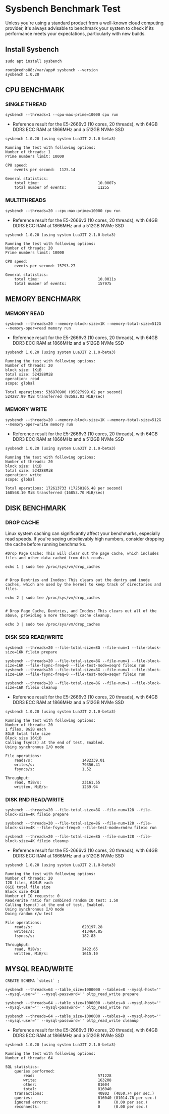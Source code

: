 # Sysbench Benchmark Test

Unless you're using a standard product from a well-known cloud computing provider, it's always advisable to benchmark your system to check if its performance meets your expectations, particularly with new builds.

## Install Sysbench

```
sudo apt install sysbench
```

```
root@redhs88:/var/app# sysbench --version
sysbench 1.0.20
```

## CPU BENCHMARK

### SINGLE THREAD

```
sysbench --threads=1 --cpu-max-prime=10000 cpu run
```
- Reference result for the E5-2666v3 (10 cores, 20 threads), with 64GB DDR3 ECC RAM at 1866MHz and a 512GB NVMe SSD

```
sysbench 1.0.20 (using system LuaJIT 2.1.0-beta3)

Running the test with following options:
Number of threads: 1
Prime numbers limit: 10000

CPU speed:
    events per second:  1125.14

General statistics:
    total time:                          10.0007s
    total number of events:              11255
```

### MULTITHREADS

```
sysbench --threads=20 --cpu-max-prime=10000 cpu run
```

- Reference result for the E5-2666v3 (10 cores, 20 threads), with 64GB DDR3 ECC RAM at 1866MHz and a 512GB NVMe SSD

```
sysbench 1.0.20 (using system LuaJIT 2.1.0-beta3)

Running the test with following options:
Number of threads: 20
Prime numbers limit: 10000

CPU speed:
    events per second: 15793.27

General statistics:
    total time:                          10.0011s
    total number of events:              157975
```

## MEMORY BENCHMARK

### MEMORY READ
```
sysbench --threads=20 --memory-block-size=1K --memory-total-size=512G --memory-oper=read memory run
```

- Reference result for the E5-2666v3 (10 cores, 20 threads), with 64GB DDR3 ECC RAM at 1866MHz and a 512GB NVMe SSD

```
sysbench 1.0.20 (using system LuaJIT 2.1.0-beta3)

Running the test with following options:
Number of threads: 20
block size: 1KiB
total size: 524288MiB
operation: read
scope: global

Total operations: 536870900 (95827999.02 per second)
524287.99 MiB transferred (93582.03 MiB/sec)
```

### MEMORY WRITE

```
sysbench --threads=20 --memory-block-size=1K --memory-total-size=512G --memory-oper=write memory run
```

- Reference result for the E5-2666v3 (10 cores, 20 threads), with 64GB DDR3 ECC RAM at 1866MHz and a 512GB NVMe SSD

```
sysbench 1.0.20 (using system LuaJIT 2.1.0-beta3)

Running the test with following options:
Number of threads: 20
block size: 1KiB
total size: 524288MiB
operation: write
scope: global

Total operations: 172613733 (17258186.48 per second)
168568.10 MiB transferred (16853.70 MiB/sec)
```

## DISK BENCHMARK

### DROP CACHE
Linux system caching can significantly affect your benchmarks, especially read speeds. If you're seeing unbelievably high numbers, consider dropping the cache before running benchmarks.
```
#Drop Page Cache: This will clear out the page cache, which includes files and other data cached from disk reads.

echo 1 | sudo tee /proc/sys/vm/drop_caches


# Drop Dentries and Inodes: This clears out the dentry and inode caches, which are used by the kernel to keep track of directories and files.

echo 2 | sudo tee /proc/sys/vm/drop_caches


# Drop Page Cache, Dentries, and Inodes: This clears out all of the above, providing a more thorough cache cleanup.

echo 3 | sudo tee /proc/sys/vm/drop_caches
```

### DISK SEQ READ/WRITE

```
sysbench --threads=20 --file-total-size=8G --file-num=1 --file-block-size=16K fileio prepare

sysbench --threads=20 --file-total-size=8G --file-num=1 --file-block-size=16K --file-fsync-freq=0 --file-test-mode=seqrd fileio run
sysbench --threads=20 --file-total-size=8G --file-num=1 --file-block-size=16K --file-fsync-freq=0 --file-test-mode=seqwr fileio run

sysbench --threads=20 --file-total-size=8G --file-num=1 --file-block-size=16K fileio cleanup
```

- Reference result for the E5-2666v3 (10 cores, 20 threads), with 64GB DDR3 ECC RAM at 1866MHz and a 512GB NVMe SSD

```
sysbench 1.0.20 (using system LuaJIT 2.1.0-beta3)

Running the test with following options:
Number of threads: 20
1 files, 8GiB each
8GiB total file size
Block size 16KiB
Calling fsync() at the end of test, Enabled.
Using synchronous I/O mode

File operations:
    reads/s:                      1482339.01
    writes/s:                     79356.41
    fsyncs/s:                     1.52

Throughput:
    read, MiB/s:                  23161.55
    written, MiB/s:               1239.94
```

### DISK RND READ/WRITE

```
sysbench --threads=20 --file-total-size=8G --file-num=128 --file-block-size=4K fileio prepare

sysbench --threads=20 --file-total-size=8G --file-num=128 --file-block-size=4K --file-fsync-freq=0 --file-test-mode=rndrw fileio run

sysbench --threads=20 --file-total-size=8G --file-num=128 --file-block-size=4K fileio cleanup
```

- Reference result for the E5-2666v3 (10 cores, 20 threads), with 64GB DDR3 ECC RAM at 1866MHz and a 512GB NVMe SSD

```
sysbench 1.0.20 (using system LuaJIT 2.1.0-beta3)

Running the test with following options:
Number of threads: 20
128 files, 64MiB each
8GiB total file size
Block size 4KiB
Number of IO requests: 0
Read/Write ratio for combined random IO test: 1.50
Calling fsync() at the end of test, Enabled.
Using synchronous I/O mode
Doing random r/w test

File operations:
    reads/s:                      620197.28
    writes/s:                     413464.85
    fsyncs/s:                     182.83

Throughput:
    read, MiB/s:                  2422.65
    written, MiB/s:               1615.10

```

## MYSQL READ/WRITE

```
CREATE SCHEMA `sbtest` ;

sysbench --threads=64 --table_size=1000000 --tables=8 --mysql-host='' --mysql-user='' --mysql-password='' oltp_read_write prepare

sysbench --threads=64 --table_size=1000000 --tables=8 --mysql-host='' --mysql-user='' --mysql-password='' oltp_read_write run

sysbench --threads=64 --table_size=1000000 --tables=8 --mysql-host='' --mysql-user='' --mysql-password='' oltp_read_write cleanup
```
- Reference result for the E5-2666v3 (10 cores, 20 threads), with 64GB DDR3 ECC RAM at 1866MHz and a 512GB NVMe SSD
```
sysbench 1.0.20 (using system LuaJIT 2.1.0-beta3)

Running the test with following options:
Number of threads: 64

SQL statistics:
    queries performed:
        read:                            571228
        write:                           163208
        other:                           81604
        total:                           816040
    transactions:                        40802  (4050.74 per sec.)
    queries:                             816040 (81014.78 per sec.)
    ignored errors:                      0      (0.00 per sec.)
    reconnects:                          0      (0.00 per sec.)
```